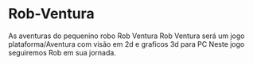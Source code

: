 # Rob-Ventura
As aventuras do pequenino robo Rob Ventura
Rob Ventura será um jogo plataforma/Aventura com visão em 2d e graficos 3d para PC
Neste jogo seguiremos Rob em sua jornada.
